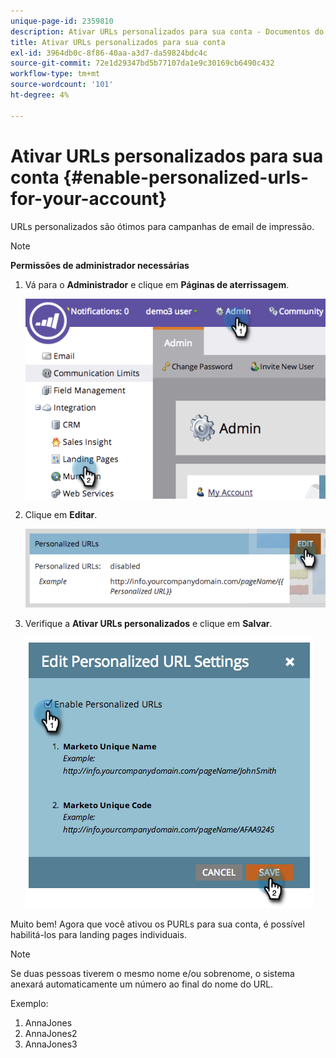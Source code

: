 ```yaml
---
unique-page-id: 2359810
description: Ativar URLs personalizados para sua conta - Documentos do Marketo - Documentação do produto
title: Ativar URLs personalizados para sua conta
exl-id: 3964db0c-8f86-40aa-a3d7-da59824bdc4c
source-git-commit: 72e1d29347bd5b77107da1e9c30169cb6490c432
workflow-type: tm+mt
source-wordcount: '101'
ht-degree: 4%

---
```


# Ativar URLs personalizados para sua conta {#enable-personalized-urls-for-your-account}

URLs personalizados são ótimos para campanhas de email de impressão.

>[!NOTE]
>
>**Permissões de administrador necessárias**

1. Vá para o **Administrador** e clique em **Páginas de aterrissagem**.

   ![](assets/image2014-9-18-13-3a29-3a49.png)

1. Clique em **Editar**.

   ![](assets/image2014-9-18-13-3a29-3a58.png)

1. Verifique a **Ativar URLs personalizados** e clique em **Salvar**.

   ![](assets/image2014-9-18-13-3a30-3a6.png)

Muito bem! Agora que você ativou os PURLs para sua conta, é possível habilitá-los para landing pages individuais.

>[!NOTE]
>
>Se duas pessoas tiverem o mesmo nome e/ou sobrenome, o sistema anexará automaticamente um número ao final do nome do URL.
>
>Exemplo:
>
>1. AnnaJones
>1. AnnaJones2
>1. AnnaJones3

